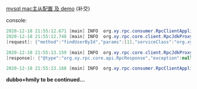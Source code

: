 [mysql mac主从配置 及 demo](https://github.com/catofdestruction/JAVA-000/tree/main/Week_07/mysql-master-slave-replication) (补交)

console:

```java
2020-12-18 21:55:12.671 [main] INFO  org.xy.rpc.consumer.RpcClientApplication.main:22 - class org.xy.rpc.consumer.RpcClientApplication
2020-12-18 21:55:12.748 [main] INFO  org.xy.rpc.core.client.RpcJdkProxyFactory.post:65 - 
[request]: {"method":"findUserById","params":[1],"serviceClass":"org.xy.rpc.api.service.UserService"}

2020-12-18 21:55:13.159 [main] INFO  org.xy.rpc.core.client.RpcJdkProxyFactory.post:73 - 
[response]: {"@type":"org.xy.rpc.core.api.RpcResponse","exception":null,"result":{"@type":"org.xy.rpc.api.model.User","id":1,"name":"XY-1608299713154"},"status":true}

2020-12-18 21:55:13.168 [main] INFO  org.xy.rpc.consumer.RpcClientApplication.main:26 - user User(id=1, name=XY-1608299713154)
```

**dubbo+hmily to be continued...**

